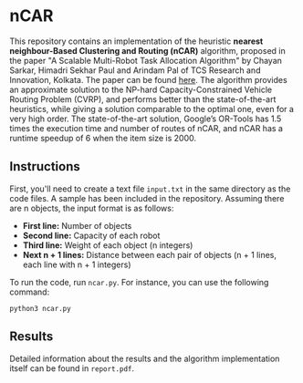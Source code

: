 # nCAR
This repository contains an implementation of the heuristic <b>nearest neighbour-Based Clustering and Routing (nCAR)</b> algorithm, proposed in the paper "A Scalable Multi-Robot Task Allocation Algorithm" by Chayan Sarkar, Himadri Sekhar Paul and Arindam Pal of TCS Research and Innovation, Kolkata. The paper can be found [here](https://sci-hub.se/10.1109/icra.2018.8460886). The algorithm provides an approximate solution to the NP-hard Capacity-Constrained Vehicle Routing Problem (CVRP), and performs better than the state-of-the-art heuristics, while giving a solution comparable to the optimal one, even for a very high order. The state-of-the-art solution, Google’s OR-Tools has 1.5 times the execution time and number of routes of nCAR, and nCAR has a runtime speedup of 6 when the item size is 2000.

## Instructions

First, you'll need to create a text file `input.txt` in the same directory as the code files. A sample has been included in the repository. Assuming there are n objects, the input format is as follows:

- <b>First line:</b> Number of objects 
- <b>Second line:</b> Capacity of each robot
- <b>Third line:</b> Weight of each object (n integers)
- <b>Next n + 1 lines:</b> Distance between each pair of objects (n + 1 lines, each line with n + 1 integers)

To run the code, run `ncar.py`. For instance, you can use the following command:

```console
python3 ncar.py
```

## Results

Detailed information about the results and the algorithm implementation itself can be found in `report.pdf`.
